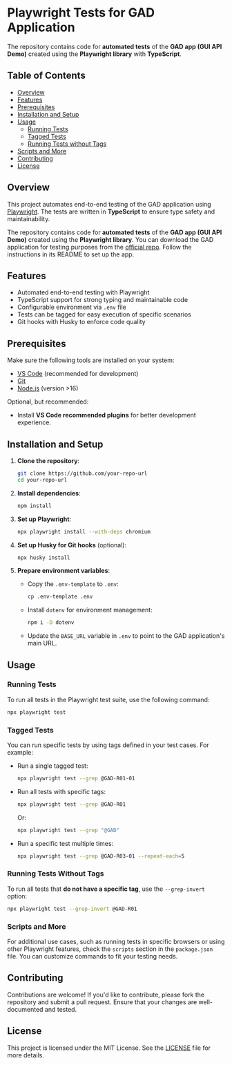 # Playwright Tests for GAD Application

The repository contains code for **automated tests** of the **GAD app (GUI API Demo)** created using the **Playwright library** with **TypeScript**.

## Table of Contents

- [Overview](#overview)
- [Features](#features)
- [Prerequisites](#prerequisites)
- [Installation and Setup](#installation-and-setup)
- [Usage](#usage)
  - [Running Tests](#running-tests)
  - [Tagged Tests](#tagged-tests)
  - [Running Tests without Tags](#running-tests-without-tags)
- [Scripts and More](#scripts-and-more)
- [Contributing](#contributing)
- [License](#license)

## Overview

This project automates end-to-end testing of the GAD application using [Playwright](https://playwright.dev/). The tests are written in **TypeScript** to ensure type safety and maintainability.

The repository contains code for **automated tests** of the **GAD app (GUI API Demo)** created using the **Playwright library**. You can download the GAD application for testing purposes from the [official repo](https://github.com/jaktestowac/gad-gui-api-demo). Follow the instructions in its README to set up the app.

## Features

- Automated end-to-end testing with Playwright
- TypeScript support for strong typing and maintainable code
- Configurable environment via `.env` file
- Tests can be tagged for easy execution of specific scenarios
- Git hooks with Husky to enforce code quality

## Prerequisites

Make sure the following tools are installed on your system:

- [VS Code](https://code.visualstudio.com/) (recommended for development)
- [Git](https://git-scm.com/)
- [Node.js](https://nodejs.org/en/) (version >16)
  
Optional, but recommended:

- Install **VS Code recommended plugins** for better development experience.

## Installation and Setup

1. **Clone the repository**:
   ```bash
   git clone https://github.com/your-repo-url
   cd your-repo-url
   ```

2. **Install dependencies**:
   ```bash
   npm install
   ```

3. **Set up Playwright**:
   ```bash
   npx playwright install --with-deps chromium
   ```

4. **Set up Husky for Git hooks** (optional):
   ```bash
   npx husky install
   ```

5. **Prepare environment variables**:
   - Copy the `.env-template` to `.env`:
     ```bash
     cp .env-template .env
     ```
   - Install `dotenv` for environment management:
     ```bash
     npm i -D dotenv
     ```
   - Update the `BASE_URL` variable in `.env` to point to the GAD application's main URL.

## Usage

### Running Tests

To run all tests in the Playwright test suite, use the following command:

```bash
npx playwright test
```

### Tagged Tests

You can run specific tests by using tags defined in your test cases. For example:

- Run a single tagged test:
  ```bash
  npx playwright test --grep @GAD-R01-01
  ```

- Run all tests with specific tags:
  ```bash
  npx playwright test --grep @GAD-R01
  ```

  Or:
  ```bash
  npx playwright test --grep "@GAD"
  ```

- Run a specific test multiple times:
  ```bash
  npx playwright test --grep @GAD-R03-01 --repeat-each=5
  ```

### Running Tests Without Tags

To run all tests that **do not have a specific tag**, use the `--grep-invert` option:

```bash
npx playwright test --grep-invert @GAD-R01
```

### Scripts and More

For additional use cases, such as running tests in specific browsers or using other Playwright features, check the `scripts` section in the `package.json` file. You can customize commands to fit your testing needs.

## Contributing

Contributions are welcome! If you'd like to contribute, please fork the repository and submit a pull request. Ensure that your changes are well-documented and tested.

## License

This project is licensed under the MIT License. See the [LICENSE](LICENSE) file for more details.
